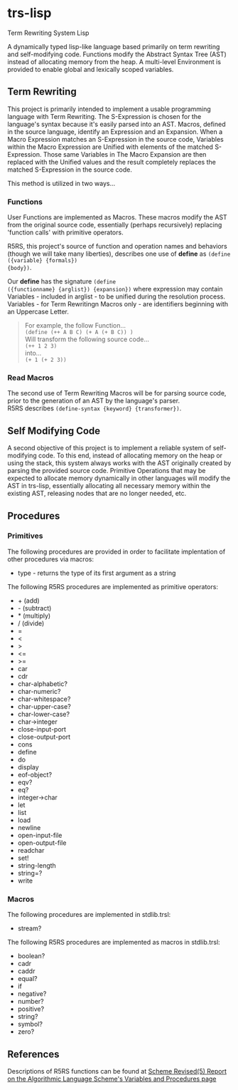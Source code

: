 # trs-lisp
Term Rewriting System Lisp  

A dynamically typed lisp-like language based primarily on term rewriting and self-modifying code. Functions modify the Abstract Syntax Tree (AST) instead of allocating memory from the heap. A multi-level Environment is provided to enable global and lexically scoped variables.  

## Term Rewriting
This project is primarily intended to implement a usable programming language with Term Rewriting. The S-Expression is chosen for the language's syntax because it's easily parsed into an AST. Macros, defined in the source language, identify an Expression and an Expansion. When a Macro Expression matches an S-Expression in the source code, Variables within the Macro Expression are Unified with elements of the matched S-Expression. Those same Variables in The Macro Expansion are then replaced with the Unified values and the result completely replaces the matched S-Expression in the source code.  

This method is utilized in two ways...

### Functions
User Functions are implemented as Macros. These macros modify the AST from the original source code, essentially (perhaps recursively) replacing 'function calls' with primitive operators.

R5RS, this project's source of function and operation names and behaviors (though we will take many liberties), describes one use of **define** as <code>(define ({variable} {formals}) {body})</code>.  

Our **define** has the signature <code>(define ({functionname} {arglist}) {expansion})</code> where expression may contain Variables - included in arglist - to be unified during the resolution process. Variables - for Term Rewritingn Macros only - are identifiers beginning with an Uppercase Letter.

>For example, the follow Function...  
><code>(define (++ A B C) (+ A (+ B C)) )</code>  
>Will transform the following source code...  
><code>(++ 1 2 3)</code>  
>into...  
><code>(+ 1 (+ 2 3))</code>

### Read Macros
The second use of Term Rewriting Macros will be for parsing source code, prior to the generation of an AST by the language's parser.  
R5RS describes <code>(define-syntax {keyword} {transformer})</code>.

## Self Modifying Code 
A second objective of this project is to implement a reliable system of self-modifying code. To this end, instead of allocating memory on the heap or using the stack, this system always works with the AST originally created by parsing the provided source code. Primitive Operations that may be expected to allocate memory dynamically in other languages will modify the AST in trs-lisp, essentially allocating all necessary memory within the existing AST, releasing nodes that are no longer needed, etc.

## Procedures

### Primitives
The following procedures are provided in order to facilitate implentation of other procedures via macros:  
- type - returns the type of its first argument as a string

The following R5RS procedures are implemented as primitive operators:
- \+ (add)
- \- (subtract)
- \* (multiply)
- / (divide)
- =
- <
- \>
- <=
- \>=
- car
- cdr
- char-alphabetic?
- char-numeric?
- char-whitespace?
- char-upper-case?
- char-lower-case?
- char->integer
- close-input-port
- close-output-port
- cons
- define
- do
- display
- eof-object?
- eqv?
- eq?
- integer->char
- let
- list 
- load
- newline
- open-input-file
- open-output-file
- readchar
- set!
- string-length
- string=?
- write  

### Macros
The following procedures are implemented in stdlib.trsl:  
- stream?

The following R5RS procedures are implemented as macros in stdlib.trsl:  
- boolean?
- cadr  
- caddr
- equal?
- if
- negative?
- number?
- positive?
- string?
- symbol?
- zero?

## References

Descriptions of R5RS functions can be found at [Scheme Revised(5) Report on the Algorithmic Language Scheme's Variables and Procedures page](https://www-sop.inria.fr/indes/fp/Bigloo/doc/r5rs-12.html)